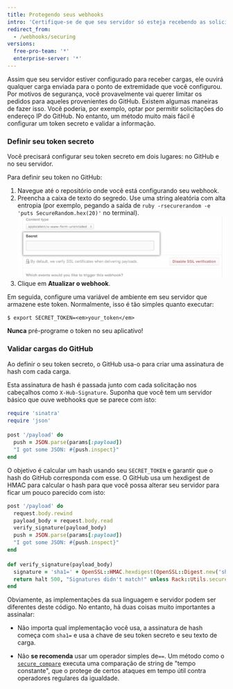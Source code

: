 ```yaml
---
title: Protegendo seus webhooks
intro: 'Certifique-se de que seu servidor só esteja recebendo as solicitações esperadas do {% data variables.product.prodname_dotcom %} por motivos de segurança.'
redirect_from:
  - /webhooks/securing
versions:
  free-pro-team: '*'
  enterprise-server: '*'
---
```




Assim que seu servidor estiver configurado para receber cargas, ele ouvirá qualquer carga enviada para o ponto de extremidade que você configurou. Por motivos de segurança, você provavelmente vai querer limitar os pedidos para aqueles provenientes do GitHub. Existem algumas maneiras de fazer isso. Você poderia, por exemplo, optar por permitir solicitações do endereço IP do GitHub. No entanto, um método muito mais fácil é configurar um token secreto e validar a informação.


### Definir seu token secreto

Você precisará configurar seu token secreto em dois lugares: no GitHub e no seu servidor.

Para definir seu token no GitHub:

1. Navegue até o repositório onde você está configurando seu webhook.
2. Preencha a caixa de texto do segredo. Use uma string aleatória com alta entropia (por exemplo, pegando a saída de `ruby -rsecurerandom -e 'puts SecureRandom.hex(20)'` no terminal). ![Campo de webhook e token secreto](/assets/images/webhook_secret_token.png)
3. Clique em **Atualizar o webhook**.

Em seguida, configure uma variável de ambiente em seu servidor que armazene este token. Normalmente, isso é tão simples quanto executar:

```shell
$ export SECRET_TOKEN=<em>your_token</em>
```

**Nunca** pré-programe o token no seu aplicativo!

### Validar cargas do GitHub

Ao definir o seu token secreto, o GitHub usa-o para criar uma assinatura de hash com cada carga.

Esta assinatura de hash é passada junto com cada solicitação nos cabeçalhos como `X-Hub-Signature`. Suponha que você tem um servidor básico que ouve webhooks que se parece com isto:

``` ruby
require 'sinatra'
require 'json'

post '/payload' do
  push = JSON.parse(params[:payload])
  "I got some JSON: #{push.inspect}"
end
```

O objetivo é calcular um hash usando seu `SECRET_TOKEN` e garantir que o hash do GitHub corresponda com esse. O GitHub usa um hexdigest de HMAC para calcular o hash para que você possa alterar seu servidor para ficar um pouco parecido com isto:

``` ruby
post '/payload' do
  request.body.rewind
  payload_body = request.body.read
  verify_signature(payload_body)
  push = JSON.parse(params[:payload])
  "I got some JSON: #{push.inspect}"
end

def verify_signature(payload_body)
  signature = 'sha1=' + OpenSSL::HMAC.hexdigest(OpenSSL::Digest.new('sha1'), ENV['SECRET_TOKEN'], payload_body)
  return halt 500, "Signatures didn't match!" unless Rack::Utils.secure_compare(signature, request.env['HTTP_X_HUB_SIGNATURE'])
end
```

Obviamente, as implementações da sua linguagem e servidor podem ser diferentes deste código. No entanto, há duas coisas muito importantes a assinalar:

* Não importa qual implementação você usa, a assinatura de hash começa com `sha1=` e usa a chave de seu token secreto e seu texto de carga.

* Não **se recomenda** usar um operador simples de`==`. Um método como o [`secure_compare`][secure_compare] executa uma comparação de string de "tempo constante", que o protege de certos ataques em tempo útil contra operadores regulares da igualdade.

[secure_compare]: http://rubydoc.info/github/rack/rack/master/Rack/Utils.secure_compare
